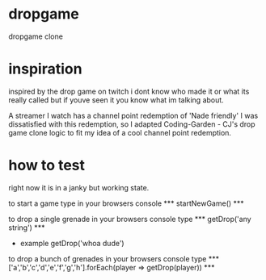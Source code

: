 # dropgame
dropgame clone

# inspiration
inspired by the drop game on twitch i dont know who made it or what its really called but if 
youve seen it you know what im talking about.

A streamer I watch has a channel point redemption of 'Nade friendly' I was dissatisfied with this redemption, 
so I adapted Coding-Garden - CJ's drop game clone logic to fit my idea of a cool channel point redemption.

# how to test
right now it is in a janky but working state.

to start a game type in your browsers console *** startNewGame() ***

to drop a single grenade in your browsers console type *** getDrop('any string') ***
  - example getDrop('whoa dude')
  
to drop a bunch of grenades 
  in your browsers console type *** ['a','b','c','d','e','f','g','h'].forEach(player => getDrop(player)) ***

